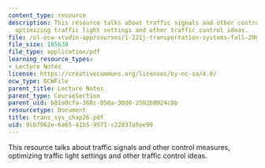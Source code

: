 ```yaml
---
content_type: resource
description: This resource talks about traffic signals and other control measures,
  optimizing traffic light settings and other traffic control ideas.
file: /ol-ocw-studio-app/courses/1-221j-transportation-systems-fall-2004/9cb7062e6a6541b59571c22837a5ee99_trans_sys_chap26.pdf
file_size: 185638
file_type: application/pdf
learning_resource_types:
- Lecture Notes
license: https://creativecommons.org/licenses/by-nc-sa/4.0/
ocw_type: OCWFile
parent_title: Lecture Notes
parent_type: CourseSection
parent_uid: b81e0cfa-368c-050a-30d0-2502b8824c8b
resourcetype: Document
title: trans_sys_chap26.pdf
uid: 9cb7062e-6a65-41b5-9571-c22837a5ee99
---
```

This resource talks about traffic signals and other control measures, optimizing traffic light settings and other traffic control ideas.